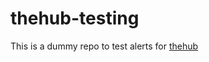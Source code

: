 thehub-testing
==============

This is a dummy repo to test alerts for [thehub](http://thehubapp.com)
